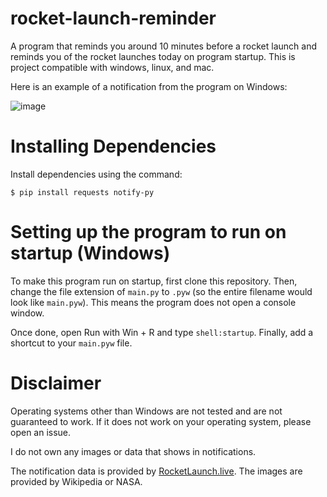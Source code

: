 # rocket-launch-reminder
A program that reminds you around 10 minutes before a rocket launch and reminds you of the rocket launches today on program startup. This is project compatible with windows, linux, and mac.

Here is an example of a notification from the program on Windows:

![image](https://user-images.githubusercontent.com/98898166/212386683-7a555c44-6f34-4ade-839a-4c127383e490.png)

# Installing Dependencies

Install dependencies using the command:
```shell
$ pip install requests notify-py
```

# Setting up the program to run on startup (Windows)

To make this program run on startup, first clone this repository. Then, change the file extension of `main.py` to `.pyw` (so the entire filename would look like `main.pyw`). This means the program does not open a console window.

Once done, open Run with Win + R and type `shell:startup`. Finally, add a shortcut to your `main.pyw` file.

# Disclaimer

Operating systems other than Windows are not tested and are not guaranteed to work. If it does not work on your operating system, please open an issue.

I do not own any images or data that shows in notifications.

The notification data is provided by [RocketLaunch.live](https://www.rocketlaunch.live/api). The images are provided by Wikipedia or NASA.
